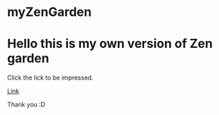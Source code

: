 # myZenGarden

<h1>Hello this is my own version of Zen garden</h1>

Click the lick to be impressed.

[Link](https://ksr247.github.io/myZenGarden/)


Thank you :D
